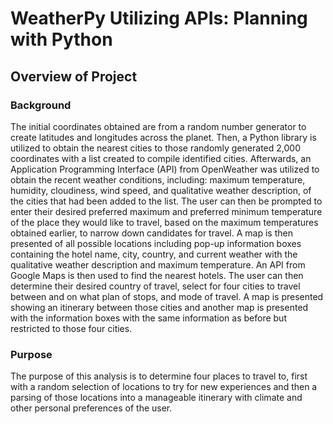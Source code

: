 # WeatherPy Utilizing APIs: Planning with Python

## Overview of Project

### Background

The initial coordinates obtained are from a random number generator to create latitudes and longitudes across the planet. Then, a Python library is utilized to obtain the nearest cities to those randomly generated 2,000 coordinates with a list created to compile identified cities. Afterwards, an Application Programming Interface (API) from OpenWeather was utilized to obtain the recent weather conditions, including: maximum temperature, humidity, cloudiness, wind speed, and qualitative weather description, of the cities that had been added to the list. The user can then be prompted to enter their desired preferred maximum and preferred minimum temperature of the place they would like to travel, based on the maximum temperatures obtained earlier, to narrow down candidates for travel. A map is then presented of all possible locations including pop-up information boxes containing the hotel name, city, country, and current weather with the qualitative weather description and maximum temperature. An API from Google Maps is then used to find the nearest hotels. The user can then determine their desired country of travel, select for four cities to travel between and on what plan of stops, and mode of travel. A map is presented showing an itinerary between those cities and another map is presented with the information boxes with the same information as before but restricted to those four cities.

### Purpose

The purpose of this analysis is to determine four places to travel to, first with a random selection of locations to try for new experiences and then a parsing of those locations into a manageable itinerary with climate and other personal preferences of the user.
